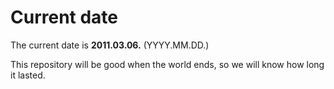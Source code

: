 # Current date

The current date is **2011.03.06.** (YYYY.MM.DD.)

This repository will be good when the world ends, so we will know how long it lasted.